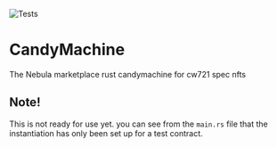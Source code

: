 ![Tests](https://github.com/Nebula-Marketplace/CandyMachine/actions/workflows/rust.yml/badge.svg)

# CandyMachine
The Nebula marketplace rust candymachine for cw721 spec nfts

## Note!
This is not ready for use yet. you can see from the `main.rs` file that the instantiation has only been set up for a test contract.
